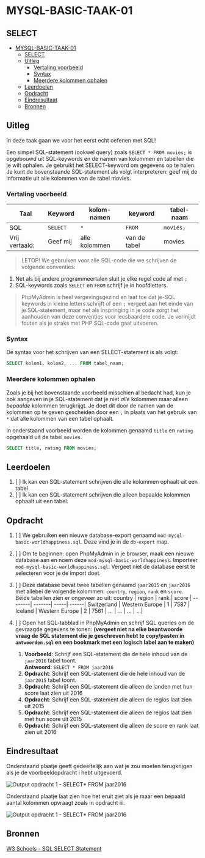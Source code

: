 # MYSQL-BASIC-TAAK-01

## SELECT
- [MYSQL-BASIC-TAAK-01](#mysql-basic-taak-01)
  - [SELECT](#select)
  - [Uitleg](#uitleg)
    - [Vertaling voorbeeld](#vertaling-voorbeeld)
    - [Syntax](#syntax)
    - [Meerdere kolommen ophalen](#meerdere-kolommen-ophalen)
  - [Leerdoelen](#leerdoelen)
  - [Opdracht](#opdracht)
  - [Eindresultaat](#eindresultaat)
  - [Bronnen](#bronnen)
## Uitleg

In deze taak gaan we voor het eerst echt oefenen met SQL! 

Een simpel SQL-statement (ookwel query) zoals `SELECT * FROM movies;` is opgebouwd uit SQL-keywords en de namen van kolommen en tabellen die je wilt ophalen. Je gebruikt het SELECT-keyword om gegevens op te halen. Je kunt de bovenstaande SQL-statement als volgt interpreteren: geef mij de informatie uit alle kolommen van de tabel movies.

### Vertaling voorbeeld

Taal | Keyword | kolom- namen | keyword | tabel- naam | 
----|---------|----------|---------|---------- |
SQL | `SELECT` | `*`  | `FROM`  | `movies;`  
Vrij vertaald: | Geef mij  | alle kolommen | van de tabel | movies

> LETOP! We gebruiken voor alle SQL-code die we schrijven de volgende conventies:  
1. Net als bij andere programmeertalen sluit je elke regel code af met `;`
2. SQL-keywords zoals `SELECT` en `FROM` schrijf je in hoofdletters.

> PhpMyAdmin is heel vergevingsgezind en laat toe dat je-SQL keywords in kleine letters schrijft of een `;` vergeet aan het einde van je SQL-statement, maar net als inspringing in je code zorgt het aanhouden van deze conventies voor leesbaardere code. Je vermijdt fouten als je straks met PHP SQL-code gaat uitvoeren.

### Syntax

De syntax voor het schrijven van een SELECT-statement is als volgt:
```SQL
SELECT kolom1, kolom2, ... FROM tabel_naam;
```

### Meerdere kolommen ophalen

Zoals je bij het bovenstaande voorbeeld misschien al bedacht had, kun je ook aangeven in je SQL-statement dat je niet *alle* kolommen maar alleen *bepaalde* kolommen terugkrijgt. Je doet dit door de namen van de kolommen op te geven gescheiden door een `,` in plaats van het gebruik van `*` dat alle kolommen van een tabel ophaalt.

In onderstaand voorbeeld worden de kolommen genaamd `title` en `rating` opgehaald uit de tabel `movies`.
```sql
SELECT title, rating FROM movies;
```

## Leerdoelen

1. [ ] Ik kan een SQL-statement schrijven die alle kolommen ophaalt uit een tabel
2. [ ] Ik kan een SQL-statement schrijven die alleen bepaalde kolommen ophaalt uit een tabel.

## Opdracht

1. [ ] We gebruiken een nieuwe database-export genaamd `mod-mysql-basic-worldhappiness.sql`. Deze vind je in de `db-export` map.
2. [ ] Om te beginnen: open PhpMyAdmin in je browser, maak een nieuwe database aan en noem deze `mod-mysql-basic-worldhappiness`. Importeer `mod-mysql-basic-worldhappiness.sql`. Vergeet niet de database eerst te selecteren voor je de import doet.
3. [ ] Deze database bevat twee tabellen genaamd `jaar2015` en `jaar2016` met allebei de volgende kolommen: `country`, `region`, `rank` en `score`. Beide tabellen zien er ongeveer zo uit:
   country | region | rank | score |
   --------| -------| -----| ------|
   Switzerland | Western Europe | 1 | 7587 |
   Iceland | Western Europe | 2 | 7561 |
   ... | ... | ... | ...|

4. [ ] Open het SQL-tabblad in PhpMyAdmin en schrijf SQL queries om de gevraagde gegevens te tonen:
   **(vergeet niet na elke beantwoorde vraag de SQL statement die je geschreven hebt te copy/pasten in `antwoorden.sql` en een bookmark met een logisch label aan te maken)**
   1. **Voorbeeld**: Schrijf een SQL-statement die de hele inhoud van de `jaar2016` tabel toont.  
    **Antwoord**: `SELECT * FROM jaar2016`
   2. **Opdracht**: Schrijf een SQL-statement die de hele inhoud van de `jaar2015` tabel toont.
   3. **Opdracht**: Schrijf een SQL-statement die alleen de landen met hun score laat zien uit 2016
   4. **Opdracht**: Schrijf een SQL-statement die alleen de regios laat zien uit 2015
   5. **Opdracht**: Schrijf een SQL-statement die alleen de regios laat zien met hun score uit 2015
   6. **Opdracht**: Schrijf een SQL-statement die alleen de score en rank laat zien uit 2016

## Eindresultaat

Onderstaand plaatje geeft gedeeltelijk aan wat je zou moeten terugkrijgen als je de voorbeeldopdracht i hebt uitgevoerd.

![Output opdracht 1 - SELECT* FROM jaar2016](https://github.com/ROC-van-Amsterdam-College-Amstelland/MYSQL-BASIC/blob/master/2-Select/taak01/img/output.jpg)

Onderstaand plaatje laat zien hoe het eruit ziet als je maar een bepaald aantal kolommen opvraagt zoals in opdracht iii.

![Output opdracht 1 - SELECT* FROM jaar2016](https://github.com/ROC-van-Amsterdam-College-Amstelland/MYSQL-BASIC/blob/master/2-Select/taak01/img/output2.jpg)

## Bronnen


[W3 Schools - SQL SELECT Statement](https://www.w3schools.com/sql/sql_select.asp) 